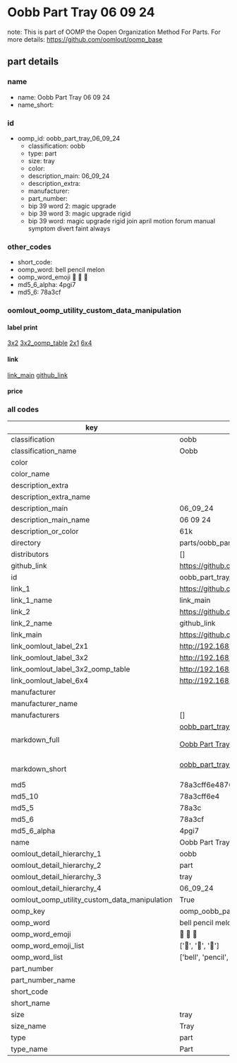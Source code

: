 # Oobb Part Tray 06 09 24  

note: This is part of OOMP the Oopen Organization Method For Parts. For more details: https://github.com/oomlout/oomp_base

##  part details





### name
* name: Oobb Part Tray 06 09 24
* name_short: 
### id
* oomp_id: oobb_part_tray_06_09_24
  * classification: oobb
  * type: part
  * size: tray
  * color: 
  * description_main: 06_09_24
  * description_extra: 
  * manufacturer: 
  * part_number: 
  * bip 39 word 2: magic upgrade
  * bip 39 word 3: magic upgrade rigid
  * bip 39 word: magic upgrade rigid join april motion forum manual symptom divert faint always

### other_codes
* short_code: 
* oomp_word: bell pencil melon
* oomp_word_emoji :bell: :pencil: :melon:
* md5_6_alpha: 4pgi7
* md5_6: 78a3cf






### oomlout_oomp_utility_custom_data_manipulation
#### label print
[3x2](http://192.168.1.245:1112/?label=oomp%204pgi7)
[3x2_oomp_table](http://192.168.1.107:1112/?label=oomp%204pgi7)
[2x1](http://192.168.1.242:1112/?label=oomp%204pgi7)
[6x4](http://192.168.1.55:1112/?label=oomp%204pgi7)    

#### link

[link_main](https://github.com/oomlout/oomlout_oomp_current_version_messy/tree/main/parts/oobb_part_tray_06_09_24) [github_link](https://github.com/oomlout/oomlout_oomp_part_src/tree/main/parts/oobb_part_tray_06_09_24)                             

#### price







### all codes 
| key | value |  
| --- | --- |  
| classification | oobb |  
| classification_name | Oobb |  
| color |  |  
| color_name |  |  
| description_extra |  |  
| description_extra_name |  |  
| description_main | 06_09_24 |  
| description_main_name | 06 09 24 |  
| description_or_color | 61k |  
| directory | parts/oobb_part_tray_06_09_24 |  
| distributors | [] |  
| github_link | https://github.com/oomlout/oomlout_oomp_part_src/tree/main/parts/oobb_part_tray_06_09_24 |  
| id | oobb_part_tray_06_09_24 |  
| link_1 | https://github.com/oomlout/oomlout_oomp_current_version_messy/tree/main/parts/oobb_part_tray_06_09_24 |  
| link_1_name | link_main |  
| link_2 | https://github.com/oomlout/oomlout_oomp_part_src/tree/main/parts/oobb_part_tray_06_09_24 |  
| link_2_name | github_link |  
| link_main | https://github.com/oomlout/oomlout_oomp_current_version_messy/tree/main/parts/oobb_part_tray_06_09_24 |  
| link_oomlout_label_2x1 | http://192.168.1.242:1112/?label=oomp%204pgi7 |  
| link_oomlout_label_3x2 | http://192.168.1.245:1112/?label=oomp%204pgi7 |  
| link_oomlout_label_3x2_oomp_table | http://192.168.1.107:1112/?label=oomp%204pgi7 |  
| link_oomlout_label_6x4 | http://192.168.1.55:1112/?label=oomp%204pgi7 |  
| manufacturer |  |  
| manufacturer_name |  |  
| manufacturers | [] |  
| markdown_full | [oobb_part_tray_06_09_24](https://github.com/oomlout/oomlout_oomp_current_version_messy/tree/main/parts/oobb_part_tray_06_09_24)<br>[](https://github.com/oomlout/oomlout_oomp_current_version_messy/tree/main/parts/oobb_part_tray_06_09_24)<br>[Oobb Part Tray 06 09 24](https://github.com/oomlout/oomlout_oomp_current_version_messy/tree/main/parts/oobb_part_tray_06_09_24)<br><br> |  
| markdown_short | [oobb_part_tray_06_09_24](https://github.com/oomlout/oomlout_oomp_current_version_messy/tree/main/parts/oobb_part_tray_06_09_24)<br><br> |  
| md5 | 78a3cff6e4876b764105778373fbac2e |  
| md5_10 | 78a3cff6e4 |  
| md5_5 | 78a3c |  
| md5_6 | 78a3cf |  
| md5_6_alpha | 4pgi7 |  
| name | Oobb Part Tray 06 09 24 |  
| oomlout_detail_hierarchy_1 | oobb |  
| oomlout_detail_hierarchy_2 | part |  
| oomlout_detail_hierarchy_3 | tray |  
| oomlout_detail_hierarchy_4 | 06_09_24 |  
| oomlout_oomp_utility_custom_data_manipulation | True |  
| oomp_key | oomp_oobb_part_tray_06_09_24 |  
| oomp_word | bell pencil melon |  
| oomp_word_emoji | :bell: :pencil: :melon: |  
| oomp_word_emoji_list | [':bell:', ':pencil:', ':melon:'] |  
| oomp_word_list | ['bell', 'pencil', 'melon'] |  
| part_number |  |  
| part_number_name |  |  
| short_code |  |  
| short_name |  |  
| size | tray |  
| size_name | Tray |  
| type | part |  
| type_name | Part |  
